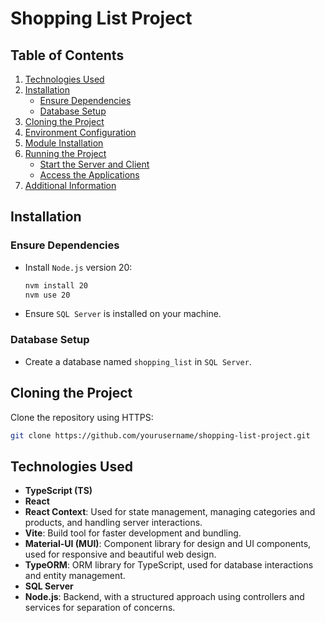 # Shopping List Project

## Table of Contents

1. [Technologies Used](#technologies-used)
2. [Installation](#installation)
   - [Ensure Dependencies](#ensure-dependencies)
   - [Database Setup](#database-setup)
3. [Cloning the Project](#cloning-the-project)
4. [Environment Configuration](#environment-configuration)
5. [Module Installation](#module-installation)
6. [Running the Project](#running-the-project)
   - [Start the Server and Client](#start-the-server-and-client)
   - [Access the Applications](#access-the-applications)
7. [Additional Information](#additional-information)

## Installation

### Ensure Dependencies
   - Install `Node.js` version 20:
     ```bash
     nvm install 20
     nvm use 20
     ```
   - Ensure `SQL Server` is installed on your machine.

### Database Setup
   - Create a database named `shopping_list` in `SQL Server`.

## Cloning the Project

Clone the repository using HTTPS:
```bash
git clone https://github.com/yourusername/shopping-list-project.git
```

## Technologies Used

- **TypeScript (TS)**
- **React**
- **React Context**: Used for state management, managing categories and products, and handling server interactions.
- **Vite**: Build tool for faster development and bundling.
- **Material-UI (MUI)**: Component library for design and UI components, used for responsive and beautiful web design.
- **TypeORM**: ORM library for TypeScript, used for database interactions and entity management.
- **SQL Server**
- **Node.js**: Backend, with a structured approach using controllers and services for separation of concerns.